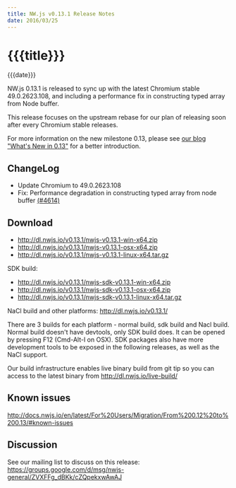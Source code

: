 ```yaml
---
title: NW.js v0.13.1 Release Notes
date: 2016/03/25
---
```

# {{{title}}}
{{{date}}}

NW.js 0.13.1 is released to sync up with the latest Chromium stable 49.0.2623.108, and including a performance fix in constructing typed array from Node buffer.

This release focuses on the upstream rebase for our plan of releasing soon after every Chromium stable releases.

For more information on the new milestone 0.13, please see [our blog "What's New in 0.13"](/blog/whats-new-in-0.13) for a better introduction.

## ChangeLog

- Update Chromium to 49.0.2623.108
- Fix: Performance degradation in constructing typed array from node buffer [(#4614)](https://github.com/nwjs/nw.js/issues/4614)

## Download 

* http://dl.nwjs.io/v0.13.1/nwjs-v0.13.1-win-x64.zip 
* http://dl.nwjs.io/v0.13.1/nwjs-v0.13.1-osx-x64.zip 
* http://dl.nwjs.io/v0.13.1/nwjs-v0.13.1-linux-x64.tar.gz 

SDK build: 
* http://dl.nwjs.io/v0.13.1/nwjs-sdk-v0.13.1-win-x64.zip 
* http://dl.nwjs.io/v0.13.1/nwjs-sdk-v0.13.1-osx-x64.zip 
* http://dl.nwjs.io/v0.13.1/nwjs-sdk-v0.13.1-linux-x64.tar.gz 

NaCl build and other platforms: http://dl.nwjs.io/v0.13.1/ 

There are 3 builds for each platform - normal build, sdk build and Nacl build. Normal build doesn't have devtools, only SDK build does. lt can be opened by pressing F12 (Cmd-Alt-I on OSX). SDK packages also have more development tools to be exposed in the following releases, as well as the NaCl support. 

Our build infrastructure enables live binary build from git tip so you can access to the latest binary from http://dl.nwjs.io/live-build/ 

## Known issues 
 
http://docs.nwjs.io/en/latest/For%20Users/Migration/From%200.12%20to%200.13/#known-issues

## Discussion

See our mailing list to discuss on this release: https://groups.google.com/d/msg/nwjs-general/ZVXFFg_dBKk/cZQpekxwAwAJ

